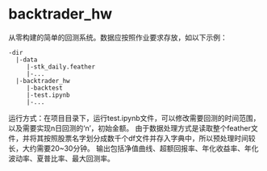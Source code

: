 # backtrader_hw
从零构建的简单的回测系统。数据应按照作业要求存放，如以下示例：
```
-dir
  |-data
     |-stk_daily.feather
     |-...
  |-backtrader_hw
     |-backtest
     |-test.ipynb
     |-...
```
运行方式：在项目目录下，运行test.ipynb文件，可以修改需要回测的时间范围，以及需要实现n日回测的‘n’，初始金额。
由于数据处理方式是读取整个feather文件，并将其按照股票名字划分成数千个df文件并存入字典中，所以预处理时间较长，大约需要20~30分钟。
输出包括净值曲线、超额回报率、年化收益率、年化波动率、夏普比率、最大回测率。
